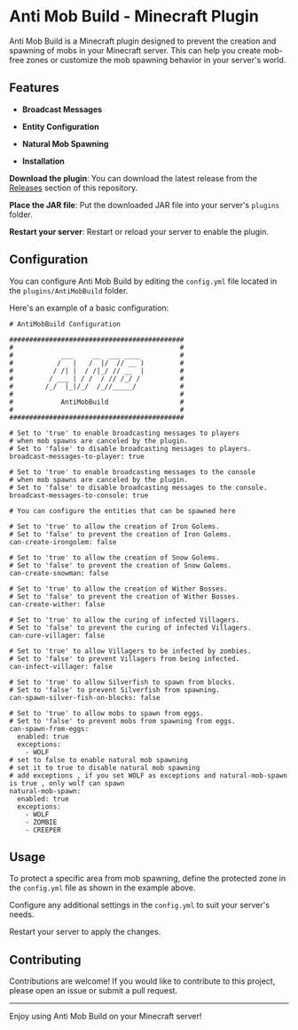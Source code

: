 
# Anti Mob Build - Minecraft Plugin

Anti Mob Build is a Minecraft plugin designed to prevent the creation and spawning of mobs in your Minecraft server. This can help you create mob-free zones or customize the mob spawning behavior in your server's world.

## Features
- **Broadcast Messages**

- **Entity Configuration**

- **Natural Mob Spawning**

- **Installation**

**Download the plugin**: You can download the latest release from the [Releases](https://github.com/YourUsername/AntiMobBuild/releases) section of this repository.

**Place the JAR file**: Put the downloaded JAR file into your server's `plugins` folder.

**Restart your server**: Restart or reload your server to enable the plugin.

## Configuration

You can configure Anti Mob Build by editing the `config.yml` file located in the `plugins/AntiMobBuild` folder.

Here's an example of a basic configuration:

```
# AntiMobBuild Configuration

############################################
#                                          #
#            ___     __  ___ ____          #
#           /   |   /  |/  // __ )         #
#          / /| |  / /|_/ // __  |         #
#         / ___ | / /  / // /_/ /          #
#        /_/  |_|/_/  /_//_____/           #
#                                          #
#            AntiMobBuild                  #
#                                          #
############################################

# Set to 'true' to enable broadcasting messages to players
# when mob spawns are canceled by the plugin.
# Set to 'false' to disable broadcasting messages to players.
broadcast-messages-to-player: true

# Set to 'true' to enable broadcasting messages to the console
# when mob spawns are canceled by the plugin.
# Set to 'false' to disable broadcasting messages to the console.
broadcast-messages-to-console: true

# You can configure the entities that can be spawned here

# Set to 'true' to allow the creation of Iron Golems.
# Set to 'false' to prevent the creation of Iron Golems.
can-create-irongolem: false

# Set to 'true' to allow the creation of Snow Golems.
# Set to 'false' to prevent the creation of Snow Golems.
can-create-snowman: false

# Set to 'true' to allow the creation of Wither Bosses.
# Set to 'false' to prevent the creation of Wither Bosses.
can-create-wither: false

# Set to 'true' to allow the curing of infected Villagers.
# Set to 'false' to prevent the curing of infected Villagers.
can-cure-villager: false

# Set to 'true' to allow Villagers to be infected by zombies.
# Set to 'false' to prevent Villagers from being infected.
can-infect-villager: false

# Set to 'true' to allow Silverfish to spawn from blocks.
# Set to 'false' to prevent Silverfish from spawning.
can-spawn-silver-fish-on-blocks: false

# Set to 'true' to allow mobs to spawn from eggs.
# Set to 'false' to prevent mobs from spawning from eggs.
can-spawn-from-eggs:
  enabled: true
  exceptions:
    - WOLF
# set to false to enable natural mob spawning
# set it to true to disable natural mob spawning
# add exceptions , if you set WOLF as exceptions and natural-mob-spawn is true , only wolf can spawn
natural-mob-spawn:
  enabled: true
  exceptions:
    - WOLF
    - ZOMBIE
    - CREEPER
```
## Usage

To protect a specific area from mob spawning, define the protected zone in the `config.yml` file as shown in the example above.
    
Configure any additional settings in the `config.yml` to suit your server's needs.
    
Restart your server to apply the changes.
    

## Contributing

Contributions are welcome! If you would like to contribute to this project, please open an issue or submit a pull request.


--------

Enjoy using Anti Mob Build on your Minecraft server!
